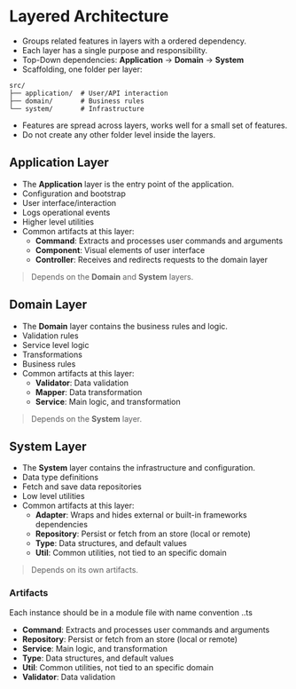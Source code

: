 # Layered Architecture

- Groups related features in layers with a ordered dependency.
- Each layer has a single purpose and responsibility.
- Top-Down dependencies: **Application** -> **Domain** -> **System**
- Scaffolding, one folder per layer:
  
```ascii
src/
├── application/  # User/API interaction
├── domain/       # Business rules
└── system/       # Infrastructure
```

- Features are spread across layers, works well for a small set of features.
- Do not create any other folder level inside the layers.

## Application Layer
- The **Application** layer is the entry point of the application.
- Configuration and bootstrap
- User interface/interaction
- Logs operational events
- Higher level utilities
- Common artifacts at this layer:
  - **Command**: Extracts and processes user commands and arguments
  - **Component**: Visual elements of user interface
  - **Controller**: Receives and redirects requests to the domain layer

> Depends on the **Domain** and **System** layers.

## Domain Layer
- The **Domain** layer contains the business rules and logic.
- Validation rules
- Service level logic
- Transformations
- Business rules
- Common artifacts at this layer:
  - **Validator**: Data validation
  - **Mapper**: Data transformation
  - **Service**: Main logic, and transformation
  
> Depends on the **System** layer.

## System Layer
- The **System** layer contains the infrastructure and configuration.
- Data type definitions
- Fetch and save data repositories
- Low level utilities
- Common artifacts at this layer:
  - **Adapter**: Wraps and hides external or built-in frameworks dependencies
  - **Repository**: Persist or fetch from an store (local or remote)
  - **Type**: Data structures, and default values
  - **Util**: Common utilities, not tied to an specific domain

> Depends on its own artifacts. 


### Artifacts

Each instance should be in a module file with name convention <intention>.<artifact>.ts 

- **Command**: Extracts and processes user commands and arguments
- **Repository**: Persist or fetch from an store (local or remote)
- **Service**: Main logic, and transformation
- **Type**: Data structures, and default values
- **Util**: Common utilities, not tied to an specific domain
- **Validator**: Data validation